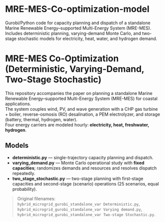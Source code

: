 # MRE-MES-Co-optimization-model
Gurobi/Python code for capacity planning and dispatch of a standalone Marine Renewable Energy–supported Multi-Energy System (MRE-MES). Includes deterministic planning, varying-demand Monte Carlo, and two-stage stochastic models for electricity, heat, water, and hydrogen demand.
# MRE-MES Co-Optimization (Deterministic, Varying-Demand, Two-Stage Stochastic)

This repository accompanies the paper on planning a standalone Marine Renewable Energy–supported Multi-Energy System (MRE-MES) for coastal applications.  
The system couples wind, PV, and wave generation with a CHP gas turbine + boiler, reverse-osmosis (RO) desalination, a PEM electrolyzer, and storage (battery, thermal, hydrogen, water).  
Four energy carriers are modeled hourly: **electricity, heat, freshwater, hydrogen**.

## Models
- **deterministic.py** — single-trajectory capacity planning and dispatch.
- **varying_demand.py** — Monte Carlo operational study with **fixed capacities**; randomizes demands and resources and resolves dispatch repeatedly.
- **two_stage_stochastic.py** — two-stage planning with first-stage capacities and second-stage (scenario) operations (25 scenarios, equal probability).

> Original filenames:  
> `hybrid_microgrid_gurobi_standalone_var Deterministic.py`,  
> `hybrid_microgrid_gurobi_standalone_var Varying demand.py`,  
> `hybrid_microgrid_gurobi_standalone_var Two-stage Stochastic.py`.

